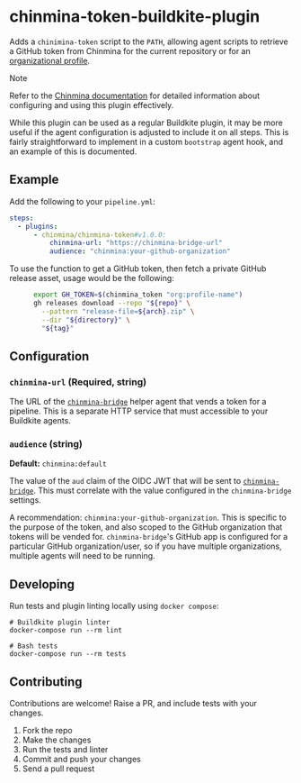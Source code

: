 # chinmina-token-buildkite-plugin

Adds a `chinimina-token` script to the `PATH`, allowing agent scripts to retrieve
a GitHub token from Chinmina for the current repository or for an 
[organizational profile][organization-profiles].

> [!NOTE]
> Refer to the [Chinmina documentation][chinmina-integration] for detailed
> information about configuring and using this plugin effectively.
>
> While this plugin can be used as a regular Buildkite plugin, it may be more
> useful if the agent configuration is adjusted to include it on all steps.
> This is fairly straightforward to implement in a custom `bootstrap` agent hook,
> and an example of this is documented.

## Example

Add the following to your `pipeline.yml`:

```yml
steps:
  - plugins:
      - chinmina/chinmina-token#v1.0.0:
          chinmina-url: "https://chinmina-bridge-url"
          audience: "chinmina:your-github-organization"
```

To use the function to get a GitHub token, then fetch a private GitHub release
asset, usage would be the following:

```bash
      export GH_TOKEN=$(chinmina_token "org:profile-name")
      gh releases download --repo "${repo}" \
        --pattern "release-file=${arch}.zip" \
        --dir "${directory}" \
        "${tag}"
```

## Configuration

### `chinmina-url` (Required, string)

The URL of the [`chinmina-bridge`][chinmina-bridge] helper agent that vends a
token for a pipeline. This is a separate HTTP service that must accessible to
your Buildkite agents.

### `audience` (string)

**Default:** `chinmina:default`

The value of the `aud` claim of the OIDC JWT that will be sent to
[`chinmina-bridge`][chinmina-bridge]. This must correlate with the value
configured in the `chinmina-bridge` settings.

A recommendation: `chinmina:your-github-organization`. This is specific
to the purpose of the token, and also scoped to the GitHub organization that
tokens will be vended for. `chinmina-bridge`'s GitHub app is configured for a
particular GitHub organization/user, so if you have multiple organizations,
multiple agents will need to be running.

## Developing

Run tests and plugin linting locally using `docker compose`:

```shell
# Buildkite plugin linter
docker-compose run --rm lint

# Bash tests
docker-compose run --rm tests
```

## Contributing

Contributions are welcome! Raise a PR, and include tests with your changes.

1. Fork the repo
2. Make the changes
3. Run the tests and linter
4. Commit and push your changes
5. Send a pull request

[chinmina-bridge]: https://chinmina.github.io/introduction/
[chinmina-integration]: https://chinmina.github.io/guides/buildkite-integration/
[organization-profiles]: https://chinmina.github.io/reference/organization-profile/